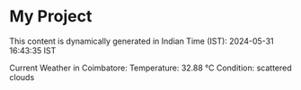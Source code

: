 # My Project

This content is dynamically generated in Indian Time (IST): 2024-05-31 16:43:35 IST


Current Weather in Coimbatore:
Temperature: 32.88 °C
Condition: scattered clouds
